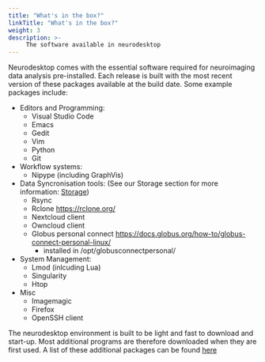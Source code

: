 ```yaml
---
title: "What's in the box?"
linkTitle: "What's in the box?"
weight: 3
description: >-
     The software available in neurodesktop
---
```


Neurodesktop comes with the essential software required for neuroimaging data analysis pre-installed. Each release is built with the most recent version of these packages available at the build date. Some example packages include:
* Editors and Programming:
     * Visual Studio Code
     * Emacs
     * Gedit
     * Vim
     * Python
     * Git
* Workflow systems:
     * Nipype (including GraphVis)
* Data Syncronisation tools: (See our Storage section for more information: [Storage](/docs/neurodesktop/storage))
     * Rsync
     * Rclone https://rclone.org/
     * Nextcloud client
     * Owncloud client
     * Globus personal connect https://docs.globus.org/how-to/globus-connect-personal-linux/
          * installed in /opt/globusconnectpersonal/
* System Management:
     * Lmod (inlcuding Lua)
     * Singularity
     * Htop
* Misc
     * Imagemagic
     * Firefox
     * OpenSSH client

The neurodesktop environment is built to be light and fast to download and start-up. Most additional programs are therefore downloaded when they are first used. A list of these additional packages can be found [here](https://github.com/NeuroDesk/neurodesk/blob/master/cvmfs/log.txt)
